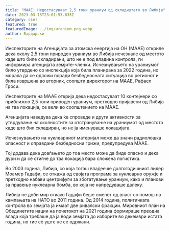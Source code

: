 ```yaml
---
title: "МААЕ: Недостасуваат 2,5 тони ураниум од складиштето во Либија"
date: 2023-03-15T23:01:53.635Z
category: свет
featured: true
featuredImage: ../img/uranium.png.webp
author: Вардарски
---
```


Инспекторите на Агенцијата за атомска енергија на ОН (МААЕ) откриле дека околу 2,5 тони природен ураниум во Либија исчезнале од местото каде што биле складирани, што не е под владина контрола, ги информира агенцијата земјите-членки.
Исчезнувањето на ураниумот било утврдено со инспекција која била планирана за 2022 година, но морала да се одложи поради безбедносната ситуација во регионот и била извршена во вторник, соопшти директорот на МААЕ, Рафаел Гроси.

Инспекторите на МААЕ открија дека недостасуваат 10 контејнери со приближно 2,5 тони природен ураниум, претходно пријавени од Либија на таа локација, се вели во соопштението на МААЕ.

Агенцијата наведува дека ќе спроведе и други активности за утврдување на околностите за отстранување на ураниумот од местото каде што бил складиран, но не ја именуваше локацијата.

Исчезнувањето на нуклеарниот материјал може да значи радиолошка опасност и оправдани безбедносни грижи, предупредува МААЕ.

Тој додава дека доаѓањето до тоа место може да биде опасно и дека дури и да се стигне до таа локација бара сложена логистика.

Во 2003 година, Либија, со која тогаш владееше долгогодишниот лидер Моамер Гадафи, се откажа од својата програма за нуклеарно оружје и претходно набави центрифуги за збогатување ураниум, како и планови за правење нуклеарна бомба, во која не напредуваше далеку.

Либија не доби мир откако Гадафи беше сменет од власт со помош на кампањата на НАТО во 2011 година. Од 2014 година, политичката контрола во земјата ја имаат две ривалски фракции. Мировниот план на Обединетите нации на почетокот на 2021 година формираше преодна влада која требаше да ја води земјата до изборите во декември истата година, но тие сè уште не се одржани.
